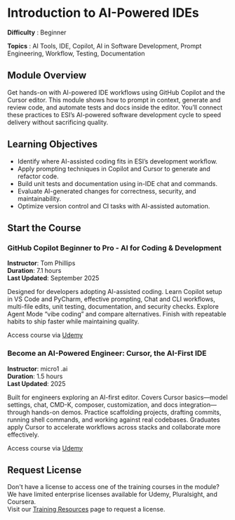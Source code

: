 
# Introduction to AI-Powered IDEs

**Difficulty** :  Beginner

**Topics** : AI Tools, IDE, Copilot, AI in Software Development, Prompt Engineering, Workflow, Testing, Documentation

## Module Overview

Get hands-on with AI-powered IDE workflows using GitHub Copilot and the Cursor editor. This module shows how to prompt in context, generate and review code, and automate tests and docs inside the editor. You’ll connect these practices to ESI’s AI-powered software development cycle to speed delivery without sacrificing quality.

## Learning Objectives

* Identify where AI-assisted coding fits in ESI’s development workflow.
* Apply prompting techniques in Copilot and Cursor to generate and refactor code.
* Build unit tests and documentation using in-IDE chat and commands.
* Evaluate AI-generated changes for correctness, security, and maintainability.
* Optimize version control and CI tasks with AI-assisted automation.

## Start the Course

### GitHub Copilot Beginner to Pro - AI for Coding & Development

**Instructor**: Tom Phillips  
**Duration**: 7.1 hours  
**Last Updated**: September 2025  

Designed for developers adopting AI-assisted coding. Learn Copilot setup in VS Code and PyCharm, effective prompting, Chat and CLI workflows, multi-file edits, unit testing, documentation, and security checks. Explore Agent Mode “vibe coding” and compare alternatives. Finish with repeatable habits to ship faster while maintaining quality. 

Access course via [Udemy](https://www.udemy.com/course/github-copilot/?couponCode=LETSLEARNNOW)

### Become an AI-Powered Engineer: Cursor, the AI-First IDE

**Instructor**: micro1 .ai  
**Duration**: 1.5 hours  
**Last Updated**: 2025  

Built for engineers exploring an AI-first editor. Covers Cursor basics—model settings, chat, CMD-K, composer, customization, and docs integration—through hands-on demos. Practice scaffolding projects, drafting commits, running shell commands, and working against real codebases. Graduates apply Cursor to accelerate workflows across stacks and collaborate more effectively. 

Access course via [Udemy](https://www.udemy.com/course/become-an-ai-powered-engineer-with-cursor/)

## Request License

Don't have a license to access one of the training courses in the module?  
We have limited enterprise licenses available for Udemy, Pluralsight, and Coursera.  
Visit our [Training Resources](/training-resources) page to request a license.
